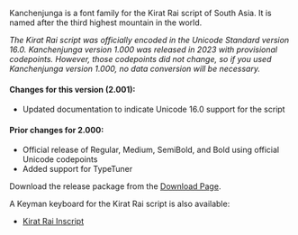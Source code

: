 
Kanchenjunga is a font family for the Kirat Rai script of South Asia. It is named after the third highest mountain in the world.

_The Kirat Rai script was officially encoded in the Unicode Standard version 16.0. Kanchenjunga version 1.000 was released in 2023 with provisional codepoints. However, those codepoints did not change, so if you used Kanchenjunga version 1.000, no data conversion will be necessary._

#### Changes for this version (2.001):

- Updated documentation to indicate Unicode 16.0 support for the script

#### Prior changes for 2.000:

- Official release of Regular, Medium, SemiBold, and Bold using official Unicode codepoints
- Added support for TypeTuner

Download the release package from the [Download Page](https://software.sil.org/kanchenjunga/download/).

A Keyman keyboard for the Kirat Rai script is also available:

- [Kirat Rai Inscript](https://keyman.com/keyboards/kirat_rai_inscript)
